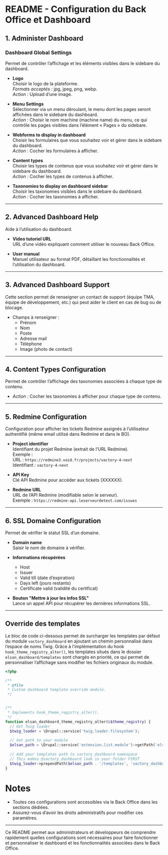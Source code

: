 # README - Configuration du Back Office et Dashboard

## 1. Administer Dashboard

### Dashboard Global Settings
Permet de contrôler l’affichage et les éléments visibles dans le sidebare du dashboard.

- **Logo**  
  Choisir le logo de la plateforme.  
  *Formats acceptés :* jpg, jpeg, png, webp.  
  *Action :* Upload d’une image.

- **Menu Settings**  
  Sélectionner via un menu déroulant, le menu dont les pages seront affichées dans le sidebare du dashboard.  
  *Action :* Choisir le nom machine (machine name) du menu, ce qui contrôle les pages visibles dans l’élément « Pages » du sidebare.

- **Webforms to display in dashboard**  
  Choisir les formulaires que vous souhaitez voir et gérer dans le sidebare du dashboard.  
  *Action :* Cocher les formulaires à afficher.

- **Content types**  
  Choisir les types de contenus que vous souhaitez voir et gérer dans le sidebare du dashboard.  
  *Action :* Cocher les types de contenus à afficher.

- **Taxonomies to display on dashboard sidebar**  
  Choisir les taxonomies visibles dans le sidebare du dashboard.  
  *Action :* Cocher les taxonomies à afficher.

---

## 2. Advanced Dashboard Help

Aide à l’utilisation du dashboard.

- **Video tutoriel URL**  
  URL d’une vidéo expliquant comment utiliser le nouveau Back Office.

- **User manual**  
  Manuel utilisateur au format PDF, détaillant les fonctionnalités et l’utilisation du dashboard.

---

## 3. Advanced Dashboard Support

Cette section permet de renseigner un contact de support (équipe TMA, équipe de développement, etc.) qui peut aider le client en cas de bug ou de blocage.

- Champs à renseigner :  
  - Prénom  
  - Nom  
  - Poste  
  - Adresse mail  
  - Téléphone  
  - Image (photo de contact)

---

## 4. Content Types Configuration

Permet de contrôler l’affichage des taxonomies associées à chaque type de contenu.

- *Action :* Cocher les taxonomies à afficher pour chaque type de contenu.

---

## 5. Redmine Configuration

Configuration pour afficher les tickets Redmine assignés à l’utilisateur authentifié (même email utilisé dans Redmine et dans le BO).

- **Project identifier**  
  Identifiant du projet Redmine (extrait de l’URL Redmine).  
  Exemple :  
  URL : `https://redmine3.void.fr/projects/vactory-4-next`  
  Identifiant : `vactory-4-next`

- **API Key**  
  Clé API Redmine pour accéder aux tickets (XXXXXX).

- **Redmine URL**  
  URL de l’API Redmine (modifiable selon le serveur).  
  Exemple : `https://redmine-api.leserveurdetest.com/issues`

---

## 6. SSL Domaine Configuration

Permet de vérifier le statut SSL d’un domaine.

- **Domain name**  
  Saisir le nom de domaine à vérifier.

- **Informations récupérées**  
  - Host  
  - Issuer  
  - Valid till (date d’expiration)  
  - Days left (jours restants)  
  - Certificate valid (validité du certificat)

- **Bouton "Mettre à jour les infos SSL"**  
  Lance un appel API pour récupérer les dernières informations SSL.

---

## Override des templates

Le bloc de code ci-dessous permet de surcharger les templates par défaut du module ```vactory_dashboard``` en ajoutant un chemin personnalisé dans l’espace de noms Twig. Grâce à l’implémentation du hook ```hook_theme_registry_alter()```, les templates situés dans le dossier ```elsan_dashboard/templates``` sont chargés en priorité, ce qui permet de personnaliser l’affichage sans modifier les fichiers originaux du module.

```php
<?php

/**
 * @file
 * Custom dashboard template override module.
 */


/**
 * Implements hook_theme_registry_alter().
 */
function elsan_dashboard_theme_registry_alter(&$theme_registry) {
  // Get Twig loader
  $twig_loader = \Drupal::service('twig.loader.filesystem');
  
  // Get path to your module
  $elsan_path = \Drupal::service('extension.list.module')->getPath('elsan_dashboard');
  
  // Add your templates path to vactory_dashboard namespace
  // This makes @vactory_dashboard look in your folder FIRST
  $twig_loader->prependPath($elsan_path . '/templates', 'vactory_dashboard');
}
```


# Notes

- Toutes ces configurations sont accessibles via le Back Office dans les sections dédiées.  
- Assurez-vous d’avoir les droits administratifs pour modifier ces paramètres.

---

Ce README permet aux administrateurs et développeurs de comprendre rapidement quelles configurations sont nécessaires pour faire fonctionner et personnaliser le dashboard et les fonctionnalités associées dans le Back Office.

